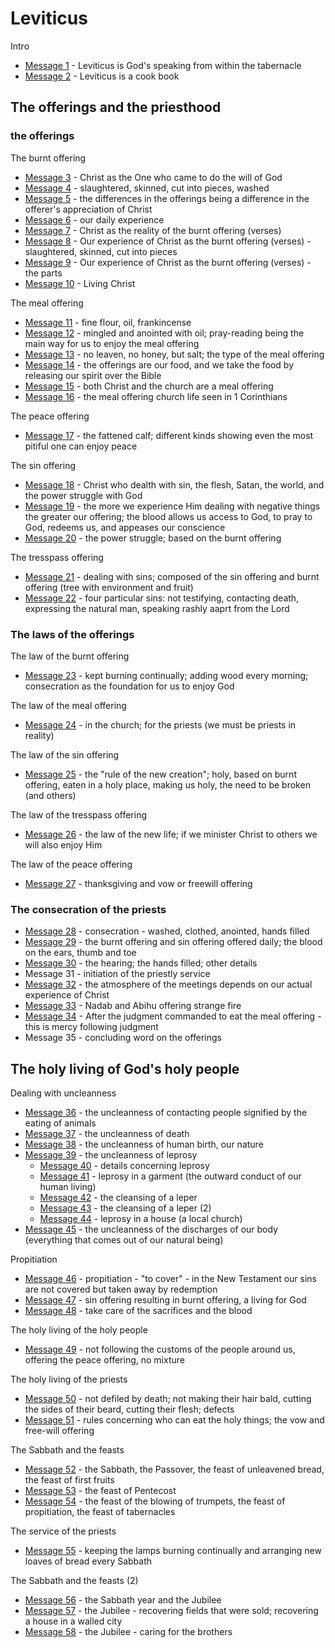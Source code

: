 # Leviticus

Intro
- [Message 1](msg01.md) - Leviticus is God's speaking from within the tabernacle
- [Message 2](msg02.md) - Leviticus is a cook book

## The offerings and the priesthood

### the offerings

The burnt offering
- [Message 3](msg03.md) - Christ as the One who came to do the will of God
- [Message 4](msg04.md) - slaughtered, skinned, cut into pieces, washed
- [Message 5](msg05.md) - the differences in the offerings being a difference in the offerer's appreciation of Christ
- [Message 6](msg06.md) - our daily experience
- [Message 7](msg07.md) - Christ as the reality of the burnt offering (verses)
- [Message 8](msg08.md) - Our experience of Christ as the burnt offering (verses) - slaughtered, skinned, cut into pieces
- [Message 9](msg09.md) - Our experience of Christ as the burnt offering (verses) - the parts
- [Message 10](msg10.md) - Living Christ

The meal offering
- [Message 11](msg11.md) - fine flour, oil, frankincense
- [Message 12](msg12.md) - mingled and anointed with oil; pray-reading being the main way for us to enjoy the meal offering
- [Message 13](msg13.md) - no leaven, no honey, but salt; the type of the meal offering
- [Message 14](msg14.md) - the offerings are our food, and we take the food by releasing our spirit over the Bible
- [Message 15](msg15.md) - both Christ and the church are a meal offering
- [Message 16](msg16.md) - the meal offering church life seen in 1 Corinthians

The peace offering
- [Message 17](msg17.md) - the fattened calf; different kinds showing even the most pitiful one can enjoy peace

The sin offering
- [Message 18](msg18.md) - Christ who dealth with sin, the flesh, Satan, the world, and the power struggle with God
- [Message 19](msg19.md) - the more we experience Him dealing with negative things the greater our offering; the blood allows us access to God, to pray to God, redeems us, and appeases our conscience
- [Message 20](msg20.md) - the power struggle; based on the burnt offering

The tresspass offering
- [Message 21](msg21.md) - dealing with sins; composed of the sin offering and burnt offering (tree with environment and fruit)
- [Message 22](msg22.md) - four particular sins: not testifying, contacting death, expressing the natural man, speaking rashly aaprt from the Lord 

### The laws of the offerings

The law of the burnt offering
- [Message 23](msg23.md) - kept burning continually; adding wood every morning; consecration as the foundation for us to enjoy God

The law of the meal offering
- [Message 24](msg24.md) - in the church; for the priests (we must be priests in reality)

The law of the sin offering
- [Message 25](msg25.md) - the "rule of the new creation"; holy, based on burnt offering, eaten in a holy place, making us holy, the need to be broken (and others)

The law of the tresspass offering
- [Message 26](msg26.md) - the law of the new life; if we minister Christ to others we will also enjoy Him

The law of the peace offering
- [Message 27](msg27.md) - thanksgiving and vow or freewill offering

### The consecration of the priests

- [Message 28](msg28.md) - consecration - washed, clothed, anointed, hands filled
- [Message 29](msg29.md) - the burnt offering and sin offering offered daily; the blood on the ears, thumb and toe
- [Message 30](msg30.md) - the hearing; the hands filled; other details
- Message 31 - initiation of the priestly service
- [Message 32](msg32.md) - the atmosphere of the meetings depends on our actual experience of Christ
- [Message 33](msg33.md) - Nadab and Abihu offering strange fire
- [Message 34](msg34.md) - After the judgment commanded to eat the meal offering - this is mercy following judgment
- Message 35 - concluding word on the offerings

## The holy living of God's holy people

Dealing with uncleanness
- [Message 36](msg36.md) - the uncleanness of contacting people signified by the eating of animals
- [Message 37](msg37.md) - the uncleanness of death
- [Message 38](msg38.md) - the uncleanness of human birth, our nature
- [Message 39](msg39.md) - the uncleanness of leprosy
  - [Message 40](msg40.md) - details concerning leprosy
  - [Message 41](msg41.md) - leprosy in a garment (the outward conduct of our human living)
  - [Message 42](msg42.md) - the cleansing of a leper
  - [Message 43](msg43.md) - the cleansing of a leper (2)
  - [Message 44](msg44.md) - leprosy in a house (a local church)
- [Message 45](msg45.md) - the uncleanness of the discharges of our body (everything that comes out of our natural being)

Propitiation
- [Message 46](msg46.md) - propitiation - "to cover" - in the New Testament our sins are not covered but taken away by redemption
- [Message 47](msg47.md) - sin offering resulting in burnt offering, a living for God
- [Message 48](msg48.md) - take care of the sacrifices and the blood

The holy living of the holy people
- [Message 49](msg49.md) - not following the customs of the people around us, offering the peace offering, no mixture

The holy living of the priests
- [Message 50](msg50.md) - not defiled by death; not making their hair bald, cutting the sides of their beard, cutting their flesh; defects
- [Message 51](msg51.md) - rules concerning who can eat the holy things; the vow and free-will offering

The Sabbath and the feasts
- [Message 52](msg52.md) - the Sabbath, the Passover, the feast of unleavened bread, the feast of first fruits
- [Message 53](msg53.md) - the feast of Pentecost
- [Message 54](msg54.md) - the feast of the blowing of trumpets, the feast of propitiation, the feast of tabernacles

The service of the priests
- [Message 55](msg55.md) - keeping the lamps burning continually and arranging new loaves of bread every Sabbath

The Sabbath and the feasts (2)
- [Message 56](msg56.md) - the Sabbath year and the Jubilee
- [Message 57](msg57.md) - the Jubilee - recovering fields that were sold; recovering a house in a walled city
- [Message 58](msg58.md) - the Jubilee - caring for the brothers




